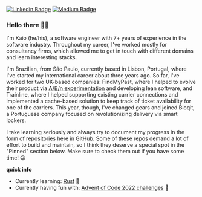 [![Linkedin Badge](https://img.shields.io/badge/LinkedIn-0077B5?style=for-the-badge&logo=linkedin&logoColor=white)](https://www.linkedin.com/in/kaio-silveira/)
[![Medium Badge](https://img.shields.io/badge/Medium-12100E?style=for-the-badge&logo=medium&logoColor=white)](https://medium.com/@kaiosilveira)

### Hello there 👋🏽

I'm Kaio (he/his), a software engineer with 7+ years of experience in the software industry. Throughout my career, I've worked mostly for consultancy firms, which allowed me to get in touch with different domains and learn interesting stacks.

I'm Brazilian, from São Paulo, currently based in Lisbon, Portugal, where I've started my international career about three years ago. So far, I've worked for two UK-based companies: FindMyPast, where I helped to evolve their product via [A/B/n experimentation](https://github.com/kaiosilveira/ab-testing-web-app) and developing lean software, and Trainline, where I helped supporting existing carrier connections and implemented a cache-based solution to keep track of ticket availability for one of the carriers. This year, though, I've changed gears and joined Bloqit, a Portuguese company focused on revolutionizing delivery via smart lockers.

I take learning seriously and always try to document my progress in the form of repositories here in GitHub. Some of these repos demand a lot of effort to build and maintain, so I think they deserve a special spot in the "Pinned" section below. Make sure to check them out if you have some time! 😀

**quick info**
- Currently learning: [Rust](https://github.com/kaiosilveira/the-rust-programming-language) 🦀
- Currently having fun with: [Advent of Code 2022 challenges](https://github.com/kaiosilveira/advent-of-code-2022) 🎄
